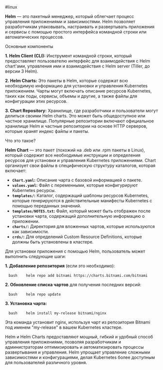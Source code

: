 #linux 

**Helm** — это пакетный менеджер, который облегчает процесс управления приложениями и зависимостями. Helm позволяет разработчикам упаковывать, настраивать и развертывать приложения и сервисы с помощью простого интерфейса командной строки или автоматических процессов.

Основные компоненты

**1. Helm Client (CLI):** Инструмент командной строки, который предоставляет пользователю интерфейс для взаимодействия с Helm chart'ами, управления ими и взаимодействия с Helm server (Tiller, до версии 3 Helm).

**2. Helm Charts:** Это пакеты в Helm, которые содержат всю необходимую информацию для установки и управления Kubernetes приложением. Чарты могут включать описание ресурсов Kubernetes, таких как поды, сервисы, объемы и другие, а также файлы для конфигурации этих ресурсов.

**3. Chart Repository:** Хранилище, где разработчики и пользователи могут делиться своими Helm charts. Это может быть общедоступное или частное хранилище. Популярные репозитории включают официальное хранилище Helm и частные репозитории на основе HTTP серверов, которые хранят индекс файлы и пакеты.

Что это такое?

**Helm Chart** — это пакет (похожий на .deb или .rpm пакеты в Linux), который содержит все необходимые инструкции и определения ресурсов для установки и управления Kubernetes приложениями. Chart организует свои файлы в специфическую структуру каталогов, которая включает:

- **`Chart.yaml`:** Описание чарта с базовой информацией о пакете.
- **`values.yaml`:** Файл с переменными, которые конфигурируют Kubernetes ресурсы.
- **`templates/`:** Каталог, содержащий шаблоны ресурсов Kubernetes, которые генерируются в действительные манифесты Kubernetes с помощью переданных значений.
- **`templates/NOTES.txt`:** Файл, который может быть отображен после установки чарта, содержащий дополнительную информацию о приложении.
- **`charts/`:** Директория для вложенных чартов, которые используются как зависимости.
- **`crds/`:** Для определений Custom Resource Definitions, которые должны быть установлены в кластере.

Для установки приложения с помощью Helm, пользователь может выполнить следующие шаги:

**1. Добавление репозитория** (если это необходимо):

   ```bash
   helm repo add bitnami https://charts.bitnami.com/bitnami
   ```


**2. Обновление списка чартов** для получения последних версий:

   ```bash
   helm repo update
   ```

**3. Установка чарта:**


   ```bash
   helm install my-release bitnami/nginx
   ```

Эта команда установит nginx, используя чарт из репозитория Bitnami под именем "my-release" в вашем Kubernetes кластере.

Helm и Helm Charts предоставляют мощный, гибкий и удобный способ управления приложениями, позволяя разработчикам и администраторам оптимизировать и автоматизировать процессы развертывания и управления. Helm упрощает управление сложными зависимостями и конфигурациями, делая Kubernetes более доступным для пользователей различного уровня.